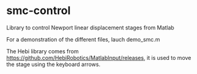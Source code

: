 # smc-control

Library to control Newport linear displacement stages from Matlab

For a demonstration of the different files, lauch demo_smc.m

The Hebi library comes from https://github.com/HebiRobotics/MatlabInput/releases, it is used to move the stage using the keyboard arrows.
